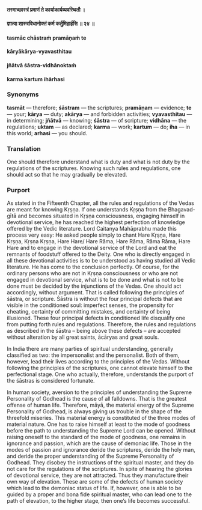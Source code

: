 #### तस्माच्छास्त्रं प्रमाणं ते कार्याकार्यव्यवस्थितौ ।
#### ज्ञात्वा शास्त्रविधानोक्तं कर्म कर्तुमिहार्हसि ॥ २४ ॥

#### tasmāc chāstraṁ pramāṇaṁ te
#### kāryākārya-vyavasthitau
#### jñātvā śāstra-vidhānoktaṁ
#### karma kartum ihārhasi

### Synonyms

**tasmāt** — therefore; **śāstram** — the scriptures; **pramāṇam** — evidence; **te** — your; **kārya** — duty; **akārya** — and forbidden activities; **vyavasthitau** — in determining; **jñātvā** — knowing; **śāstra** — of scripture; **vidhāna** — the regulations; **uktam** — as declared; **karma** — work; **kartum** — do; **iha** — in this world; **arhasi** — you should.

### Translation

One should therefore understand what is duty and what is not duty by the regulations of the scriptures. Knowing such rules and regulations, one should act so that he may gradually be elevated.

### Purport

As stated in the Fifteenth Chapter, all the rules and regulations of the Vedas are meant for knowing Kṛṣṇa. If one understands Kṛṣṇa from the Bhagavad-gītā and becomes situated in Kṛṣṇa consciousness, engaging himself in devotional service, he has reached the highest perfection of knowledge offered by the Vedic literature. Lord Caitanya Mahāprabhu made this process very easy: He asked people simply to chant Hare Kṛṣṇa, Hare Kṛṣṇa, Kṛṣṇa Kṛṣṇa, Hare Hare/ Hare Rāma, Hare Rāma, Rāma Rāma, Hare Hare and to engage in the devotional service of the Lord and eat the remnants of foodstuff offered to the Deity. One who is directly engaged in all these devotional activities is to be understood as having studied all Vedic literature. He has come to the conclusion perfectly. Of course, for the ordinary persons who are not in Kṛṣṇa consciousness or who are not engaged in devotional service, what is to be done and what is not to be done must be decided by the injunctions of the Vedas. One should act accordingly, without argument. That is called following the principles of śāstra, or scripture. Śāstra is without the four principal defects that are visible in the conditioned soul: imperfect senses, the propensity for cheating, certainty of committing mistakes, and certainty of being illusioned. These four principal defects in conditioned life disqualify one from putting forth rules and regulations. Therefore, the rules and regulations as described in the śāstra – being above these defects – are accepted without alteration by all great saints, ācāryas and great souls.

In India there are many parties of spiritual understanding, generally classified as two: the impersonalist and the personalist. Both of them, however, lead their lives according to the principles of the Vedas. Without following the principles of the scriptures, one cannot elevate himself to the perfectional stage. One who actually, therefore, understands the purport of the śāstras is considered fortunate.

In human society, aversion to the principles of understanding the Supreme Personality of Godhead is the cause of all falldowns. That is the greatest offense of human life. Therefore, māyā, the material energy of the Supreme Personality of Godhead, is always giving us trouble in the shape of the threefold miseries. This material energy is constituted of the three modes of material nature. One has to raise himself at least to the mode of goodness before the path to understanding the Supreme Lord can be opened. Without raising oneself to the standard of the mode of goodness, one remains in ignorance and passion, which are the cause of demoniac life. Those in the modes of passion and ignorance deride the scriptures, deride the holy man, and deride the proper understanding of the Supreme Personality of Godhead. They disobey the instructions of the spiritual master, and they do not care for the regulations of the scriptures. In spite of hearing the glories of devotional service, they are not attracted. Thus they manufacture their own way of elevation. These are some of the defects of human society which lead to the demoniac status of life. If, however, one is able to be guided by a proper and bona fide spiritual master, who can lead one to the path of elevation, to the higher stage, then one’s life becomes successful.